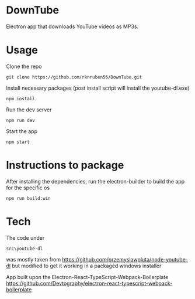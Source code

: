 # DownTube
Electron app that downloads YouTube videos as MP3s.

# Usage
Clone the repo
```
git clone https://github.com/rknruben56/DownTube.git
```

Install necessary packages (post install script will install the youtube-dl.exe)
```
npm install
```

Run the dev server
```
npm run dev
```

Start the app
```
npm start
```

# Instructions to package
After installing the dependencies, run the electron-builder to build the app for the specific os
```
npm run build:win
```

# Tech
The code under 
```
src\youtube-dl
```
was mostly taken from https://github.com/przemyslawpluta/node-youtube-dl but modified to get it working in a packaged windows installer

App built upon the Electron-React-TypeScript-Webpack-Boilerplate https://github.com/Devtography/electron-react-typescript-webpack-boilerplate 
